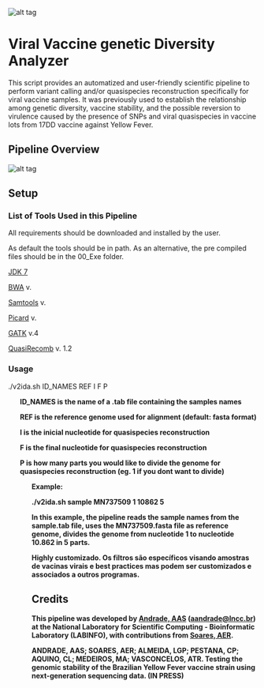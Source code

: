 ![alt tag](https://user-images.githubusercontent.com/57667417/84268663-661fda00-aafe-11ea-98c4-abba931a5194.jpg)

# Viral Vaccine genetic Diversity Analyzer 

This script provides an automatized and user-friendly scientific pipeline to perform variant calling and/or quasispecies reconstruction specifically for viral vaccine samples. It was previously used to establish the relationship among genetic diversity, vaccine stability, and the possible reversion to virulence caused by the presence of SNPs and viral quasispecies in vaccine lots from 17DD vaccine against Yellow Fever.

## Pipeline Overview

![alt tag](https://user-images.githubusercontent.com/57667417/84268671-68823400-aafe-11ea-8b58-6fa673230e11.jpg?s=500)

## Setup

### List of Tools Used in this Pipeline

All requirements should be downloaded and installed by the user. 

As default the tools should be in path. As an alternative, the pre compiled files should be in the 00_Exe folder.

[JDK 7](http://jdk7.java.net/)

[BWA](https://github.com/lh3/bwa) v. 

[Samtools](https://github.com/samtools/samtools) v. 

[Picard](https://github.com/broadinstitute/picard) v. 

[GATK](https://github.com/broadinstitute/gatk) v.4

[QuasiRecomb](https://github.com/cbg-ethz/QuasiRecomb) v. 1.2

### Usage

./v2ida.sh ID_NAMES REF I F P
<ul>
<b>ID_NAMES <b> is the name of a .tab file containing the samples names

<b>REF <b> is the reference genome used for alignment (default: fasta format)

<b>I <b> is the inicial nucleotide for quasispecies reconstruction

<b>F <b> is the final nucleotide for quasispecies reconstruction

<b>P <b> is how many parts you would like to divide the genome for quasispecies reconstruction (eg. 1 if you dont want to divide)
<ul>
Example: 

./v2ida.sh sample MN737509 1 10862 5

In this example, the pipeline reads the sample names from the sample.tab file, uses the MN737509.fasta file as reference genome, divides the genome from nucleotide 1 to nucleotide 10.862 in 5 parts. 

Highly customizado. Os filtros são específicos visando amostras de vacinas virais e best practices mas podem ser customizados e associados a outros programas. 

## Credits

This pipeline was developed by [Andrade, AAS](https://github.com/aandradebio) (aandrade@lncc.br) at the National Laboratory for Scientific Computing - Bioinformatic Laboratory (LABINFO), with contributions from [Soares, AER](https://github.com/aersoares81).

ANDRADE, AAS; SOARES, AER; ALMEIDA, LGP; PESTANA, CP; AQUINO, CL; MEDEIROS, MA; VASCONCELOS, ATR. Testing the genomic stability of the Brazilian Yellow Fever vaccine strain using next-generation sequencing data. (IN PRESS)


 



